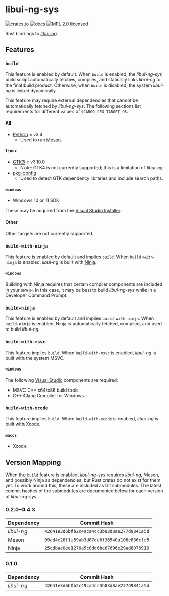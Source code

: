 # libui-ng-sys

[![crates.io](https://img.shields.io/crates/v/libui-ng-sys)](https://crates.io/crates/libui-ng-sys)
[![docs](https://docs.rs/libui-ng-sys/badge.svg)](https://docs.rs/libui-ng-sys)
[![MPL 2.0 licensed](https://img.shields.io/github/license/norepimorphism/libui-ng-sys)](./LICENSE)

Rust bindings to [*libui-ng*](https://github.com/libui-ng/libui-ng).

## Features

### `build`

This feature is enabled by default. When `build` is enabled, the *libui-ng-sys* build script automatically fetches, compiles, and statically links *libui-ng* to the final build product. Otherwise, when `build` is disabled, the system *libui-ng* is linked dynamically.

This feature may require external dependencies that cannot be automatically fetched by *libui-ng-sys*. The following sections list requirements for different values of `$CARGO_CFG_TARGET_OS`.

#### All

* [Python](https://www.python.org/) &ge; v3.4
    * Used to run [Meson](https://mesonbuild.com/).

#### `linux`

* [GTK3](https://gtk.org) &ge; v3.10.0
    * Note: GTK4 is not currently supported; this is a limitation of *libui-ng*.
* [pkg-config](https://www.freedesktop.org/wiki/Software/pkg-config/)
    * Used to detect GTK dependency libraries and include search paths.

#### `windows`

* Windows 10 or 11 SDK

These may be acquired from the [Visual Studio Installer](https://visualstudio.microsoft.com/downloads/#build-tools-for-visual-studio-2022).

#### Other

Other targets are not currently supported.

### `build-with-ninja`

This feature is enabled by default and implies `build`. When `build-with-ninja` is enabled, *libui-ng* is built with [Ninja](https://ninja-build.org/).

#### `windows`

Building with Ninja requires that certain compiler components are included in your `$PATH`. In this case, it may be best to build *libui-ng-sys* while in a Developer Command Prompt.

### `build-ninja`

This feature is enabled by default and implies `build-with-ninja`. When `build-ninja` is enabled, Ninja is automatically fetched, compiled, and used to build *libui-ng*.

### `build-with-msvc`

This feature implies `build`. When `build-with-msvc` is enabled, *libui-ng* is built with the system MSVC.

#### `windows`

The following [Visual Studio](https://visualstudio.microsoft.com/downloads/#build-tools-for-visual-studio-2022) components are required:

* MSVC C++ x64/x86 build tools
* C++ Clang Compiler for Windows

### `build-with-xcode`

This feature implies `build`. When `build-with-xcode` is enabled, *libui-ng* is built with Xcode.

#### `macos`

* Xcode

## Version Mapping

When the `build` feature is enabled, *libui-ng-sys* requires *libui-ng*, Meson, and possibly Ninja as dependencies, but Rust crates do not exist for them yet. To work around this, these are included as Git submodules. The latest commit hashes of the submodules are documented below for each version of *libui-ng-sys*.

### 0.2.0&ndash;0.4.3

| Dependency | Commit Hash                                |
| ---------- | ------------------------------------------ |
| *libui-ng* | `42641e3d6bfb2c49ca4cc3b03d8ae277d9841a5d` |
| Meson      | `09ad4e28f1a59ab3d87de6f36540a108e836cfe5` |
| Ninja      | `25cdbae0ee1270a5c8dd6ba67696e29ad8076919` |

### 0.1.0

| Dependency | Commit Hash                                |
| ---------- | ------------------------------------------ |
| *libui-ng* | `42641e3d6bfb2c49ca4cc3b03d8ae277d9841a5d` |
